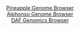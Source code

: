 <div id="Pineapple_Genome_Browser" align="center">
  <a href="https://igv.org/app/?sessionURL=blob:zZRda9swGIX_i6BlA8eW7DiODWUkWdKvtVtb0rCWYmRZdtTKkiPJdpOQ_z61bOymg.ZiYyCE_EqWzjl60Ba0VGkmBUiA76LQRQg4QC9ld4OrmtNLXFENkgJzTR2gaEEVFYSCZAsKrA2eX3.xfy6NqXXieczUvQqLUro6cHGFN1LgTrtEVt5Eco4zqbCRSntjhVvpsbLtdTTDde3aswM39HJssId5vZRCS6.mokw7u1_6q5SWVMiKplXDDXsVkFo9VmPuFvjTaHEzIoRqfU7Xp_nR6Px0dBtM53fHg8nd_OvJYj5YHN6wUmDTKHqUH_gzKDqIov4Ur1R2.fRomsfg.MAf25lq3B0Enw.nzzVTVB.hCA37MEJRbONhIqfP_5Nz29ie7q8CfMaypdxU1u.wMc3Tct2gk7xFw.vpW86HEOwcwCVpLA.ALFWUIOgEcOCE_qD3MkRDB8KXfJRkILl_cIBRmDzZ5fdbYNa1pQZoumpeAXKAVDlVIOnF0O4ex37Yj_owjtHO2YJG8b8X7mx.HUfQH_n.IC0YNxbpPNWi1i4Wwm1J4ZabPdNsCZ8UgzFns4bfXqiTubQI9We2K68uov4f8nSAPf71Eq3Z96j6J.y9R4hrsn2BI6O78._Tb5NwU9pYpiGMankxM2Q1CQ15M6CXl2i_cAqpKmzseluxnz.Za7FiWBhbaJlmGePMrBc2R9mBBPmBRRcQyaVlEagy.wAd6KAQfvyNaLB72P0A">Pineapple Genome Browser</a>
</div>
<div id="Alphonso_Genome_Browser" align="center">
  <a href="https://igv.org/app/?sessionURL=blob:zZJtb9owFIX_i6VWmxQSJyEJiYSm9J0VGIVSVqoqchInWE3iYJsARfz33aJN.9JJ5cOmSbZlX_nlnONnhxoqJOMVCpClm45umkhDcsHXE1LWBR2SkkoUZKSQVEOCZlTQKqEo2KGMSEWm4z6cXChVy8AwmKpbJalyrktbJyV55RVZSz3hpXHOi4LEXBDFhTTOBGm4wfKmtaYxqWsd3rZ1x0iJIgYp6gWvJDdqWuXRGu6LfpWinFa8pFG5KhQ7CIhAD2hM9Yx8CWeTMEmolLd020u74W0vfLAvp_Nr93w._XYzm7qz0wnLK6JWgnZHzXa0IA_WiXX2vbyH8fUmduX8Lun7A1iNOif2xenlpmaCyq7pmZ029qy2C_GwKqWb_8k5NHase7C4PrGuetA3k6GnQsbuVTF10rJfLsUdf9e9h_YaKniyAiZQshBeYGLNxq7mWG7rbWp2NIx9yEhwhoKnZw0pQZIX2P60Q2pbAzlI0uXqAJGGuEipQEHLx9gzfd9y2l4b.76513ZoJYq_F_DVdOx72Aoty40yVijAOo1kVUudVJXeJJmevx6ZqNqEG.VfN73xePgoZtkqdzrnnrN9IPIPWWoInj58Ihj9iKJ_wt5HhOgqPha4i8Hg8avb71yPYzwcvYRvAM6d5YA_svru3YA6YPe4cDIuSqJgP1Rg.ZO3hghGKgWFhkkWs4Kp7Qxy5GsUmJYN2KKEFxw4RCKPP2ENa6aDP__G094_738A">Alphonso Genome Browser</a>
</div>


<div id="DAF_Genomics_Browser" align="center">
  <a href="https://igv.org/app/?sessionURL=blob:tZHtatswFIbvRdD.sh3LduLYEIbXpW3arV0TvJSUElT72BaxJVeSl2Qh976D1zHYKGPQgSQkzsf76jwH8hWU5lKQmHgOHTqUEovoSm4XrGlruGENaBIXrNZgEQUFKBAZkPhACqYNS.cfsbIyptXxYJCzwi5ByIZn2tG.w1pby85UgKm257CGfZOCbbWTyQaTDRuwuq2k0HLAsgy0tt1BC6JcbxkeP2PrviWsm642vFddowk0ljsFQ7dc5LD7i5H_oIyLv0uWi6Svv4b9LJ8k17Pkiz9NVxejs1V6e7lMR8vTBS8FM52CybjYnXjvV9F._tkN71x6BZv88pZfRDd3yebE_3A63bVcgZ7QkI4DN6TUJ0eL1DLrEALJKkVjGlihN7a8ILBfrv5whFNQkpP44dEiRrFsg.kPB2L2LaIiGp67nppFpMpBkdiOXOweRd4wCAM3iujROpBO1W_M8jydR6HrJZ43cp5Yg_oFr_sBotCfwbcC.Vtn3P8Kyn0.380QFS7301k5Le_v_Ssthnsu2vApeAWVRV79WiFVwwyGfjxfwLAaFRsQ5hcZ__h4_A4-">DAF Genomics Browser</a>
</div>
